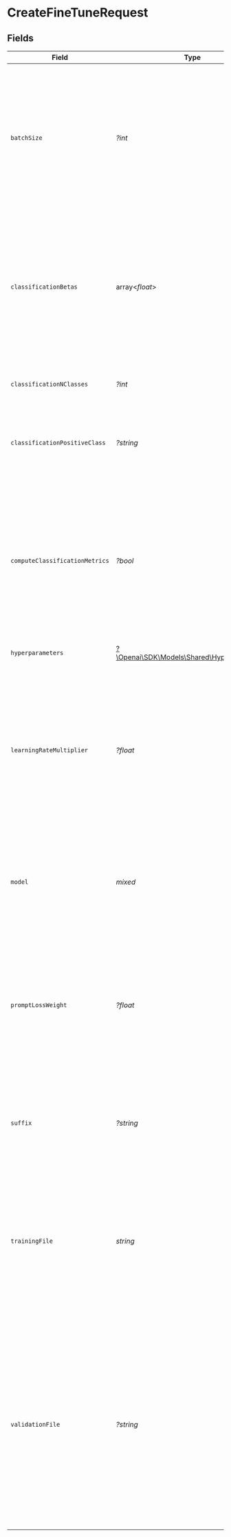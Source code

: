 # CreateFineTuneRequest


## Fields

| Field                                                                                                                                                                                                                                                                                                                                                                                                                                                                                                                                                                                                                                                                                     | Type                                                                                                                                                                                                                                                                                                                                                                                                                                                                                                                                                                                                                                                                                      | Required                                                                                                                                                                                                                                                                                                                                                                                                                                                                                                                                                                                                                                                                                  | Description                                                                                                                                                                                                                                                                                                                                                                                                                                                                                                                                                                                                                                                                               | Example                                                                                                                                                                                                                                                                                                                                                                                                                                                                                                                                                                                                                                                                                   |
| ----------------------------------------------------------------------------------------------------------------------------------------------------------------------------------------------------------------------------------------------------------------------------------------------------------------------------------------------------------------------------------------------------------------------------------------------------------------------------------------------------------------------------------------------------------------------------------------------------------------------------------------------------------------------------------------- | ----------------------------------------------------------------------------------------------------------------------------------------------------------------------------------------------------------------------------------------------------------------------------------------------------------------------------------------------------------------------------------------------------------------------------------------------------------------------------------------------------------------------------------------------------------------------------------------------------------------------------------------------------------------------------------------- | ----------------------------------------------------------------------------------------------------------------------------------------------------------------------------------------------------------------------------------------------------------------------------------------------------------------------------------------------------------------------------------------------------------------------------------------------------------------------------------------------------------------------------------------------------------------------------------------------------------------------------------------------------------------------------------------- | ----------------------------------------------------------------------------------------------------------------------------------------------------------------------------------------------------------------------------------------------------------------------------------------------------------------------------------------------------------------------------------------------------------------------------------------------------------------------------------------------------------------------------------------------------------------------------------------------------------------------------------------------------------------------------------------- | ----------------------------------------------------------------------------------------------------------------------------------------------------------------------------------------------------------------------------------------------------------------------------------------------------------------------------------------------------------------------------------------------------------------------------------------------------------------------------------------------------------------------------------------------------------------------------------------------------------------------------------------------------------------------------------------- |
| `batchSize`                                                                                                                                                                                                                                                                                                                                                                                                                                                                                                                                                                                                                                                                               | *?int*                                                                                                                                                                                                                                                                                                                                                                                                                                                                                                                                                                                                                                                                                    | :heavy_minus_sign:                                                                                                                                                                                                                                                                                                                                                                                                                                                                                                                                                                                                                                                                        | The batch size to use for training. The batch size is the number of<br/>training examples used to train a single forward and backward pass.<br/><br/>By default, the batch size will be dynamically configured to be<br/>~0.2% of the number of examples in the training set, capped at 256 -<br/>in general, we've found that larger batch sizes tend to work better<br/>for larger datasets.<br/>                                                                                                                                                                                                                                                                                       |                                                                                                                                                                                                                                                                                                                                                                                                                                                                                                                                                                                                                                                                                           |
| `classificationBetas`                                                                                                                                                                                                                                                                                                                                                                                                                                                                                                                                                                                                                                                                     | array<*float*>                                                                                                                                                                                                                                                                                                                                                                                                                                                                                                                                                                                                                                                                            | :heavy_minus_sign:                                                                                                                                                                                                                                                                                                                                                                                                                                                                                                                                                                                                                                                                        | If this is provided, we calculate F-beta scores at the specified<br/>beta values. The F-beta score is a generalization of F-1 score.<br/>This is only used for binary classification.<br/><br/>With a beta of 1 (i.e. the F-1 score), precision and recall are<br/>given the same weight. A larger beta score puts more weight on<br/>recall and less on precision. A smaller beta score puts more weight<br/>on precision and less on recall.<br/>                                                                                                                                                                                                                                       | [0.6,1,1.5,2]                                                                                                                                                                                                                                                                                                                                                                                                                                                                                                                                                                                                                                                                             |
| `classificationNClasses`                                                                                                                                                                                                                                                                                                                                                                                                                                                                                                                                                                                                                                                                  | *?int*                                                                                                                                                                                                                                                                                                                                                                                                                                                                                                                                                                                                                                                                                    | :heavy_minus_sign:                                                                                                                                                                                                                                                                                                                                                                                                                                                                                                                                                                                                                                                                        | The number of classes in a classification task.<br/><br/>This parameter is required for multiclass classification.<br/>                                                                                                                                                                                                                                                                                                                                                                                                                                                                                                                                                                   |                                                                                                                                                                                                                                                                                                                                                                                                                                                                                                                                                                                                                                                                                           |
| `classificationPositiveClass`                                                                                                                                                                                                                                                                                                                                                                                                                                                                                                                                                                                                                                                             | *?string*                                                                                                                                                                                                                                                                                                                                                                                                                                                                                                                                                                                                                                                                                 | :heavy_minus_sign:                                                                                                                                                                                                                                                                                                                                                                                                                                                                                                                                                                                                                                                                        | The positive class in binary classification.<br/><br/>This parameter is needed to generate precision, recall, and F1<br/>metrics when doing binary classification.<br/>                                                                                                                                                                                                                                                                                                                                                                                                                                                                                                                   |                                                                                                                                                                                                                                                                                                                                                                                                                                                                                                                                                                                                                                                                                           |
| `computeClassificationMetrics`                                                                                                                                                                                                                                                                                                                                                                                                                                                                                                                                                                                                                                                            | *?bool*                                                                                                                                                                                                                                                                                                                                                                                                                                                                                                                                                                                                                                                                                   | :heavy_minus_sign:                                                                                                                                                                                                                                                                                                                                                                                                                                                                                                                                                                                                                                                                        | If set, we calculate classification-specific metrics such as accuracy<br/>and F-1 score using the validation set at the end of every epoch.<br/>These metrics can be viewed in the [results file](/docs/guides/legacy-fine-tuning/analyzing-your-fine-tuned-model).<br/><br/>In order to compute classification metrics, you must provide a<br/>`validation_file`. Additionally, you must<br/>specify `classification_n_classes` for multiclass classification or<br/>`classification_positive_class` for binary classification.<br/>                                                                                                                                                     |                                                                                                                                                                                                                                                                                                                                                                                                                                                                                                                                                                                                                                                                                           |
| `hyperparameters`                                                                                                                                                                                                                                                                                                                                                                                                                                                                                                                                                                                                                                                                         | [?\Openai\SDK\Models\Shared\Hyperparameters](../../Models/Shared/Hyperparameters.md)                                                                                                                                                                                                                                                                                                                                                                                                                                                                                                                                                                                                      | :heavy_minus_sign:                                                                                                                                                                                                                                                                                                                                                                                                                                                                                                                                                                                                                                                                        | The hyperparameters used for the fine-tuning job.                                                                                                                                                                                                                                                                                                                                                                                                                                                                                                                                                                                                                                         |                                                                                                                                                                                                                                                                                                                                                                                                                                                                                                                                                                                                                                                                                           |
| `learningRateMultiplier`                                                                                                                                                                                                                                                                                                                                                                                                                                                                                                                                                                                                                                                                  | *?float*                                                                                                                                                                                                                                                                                                                                                                                                                                                                                                                                                                                                                                                                                  | :heavy_minus_sign:                                                                                                                                                                                                                                                                                                                                                                                                                                                                                                                                                                                                                                                                        | The learning rate multiplier to use for training.<br/>The fine-tuning learning rate is the original learning rate used for<br/>pretraining multiplied by this value.<br/><br/>By default, the learning rate multiplier is the 0.05, 0.1, or 0.2<br/>depending on final `batch_size` (larger learning rates tend to<br/>perform better with larger batch sizes). We recommend experimenting<br/>with values in the range 0.02 to 0.2 to see what produces the best<br/>results.<br/>                                                                                                                                                                                                       |                                                                                                                                                                                                                                                                                                                                                                                                                                                                                                                                                                                                                                                                                           |
| `model`                                                                                                                                                                                                                                                                                                                                                                                                                                                                                                                                                                                                                                                                                   | *mixed*                                                                                                                                                                                                                                                                                                                                                                                                                                                                                                                                                                                                                                                                                   | :heavy_minus_sign:                                                                                                                                                                                                                                                                                                                                                                                                                                                                                                                                                                                                                                                                        | The name of the base model to fine-tune. You can select one of "ada",<br/>"babbage", "curie", "davinci", or a fine-tuned model created after 2022-04-21 and before 2023-08-22.<br/>To learn more about these models, see the<br/>[Models](/docs/models) documentation.<br/>                                                                                                                                                                                                                                                                                                                                                                                                               | curie                                                                                                                                                                                                                                                                                                                                                                                                                                                                                                                                                                                                                                                                                     |
| `promptLossWeight`                                                                                                                                                                                                                                                                                                                                                                                                                                                                                                                                                                                                                                                                        | *?float*                                                                                                                                                                                                                                                                                                                                                                                                                                                                                                                                                                                                                                                                                  | :heavy_minus_sign:                                                                                                                                                                                                                                                                                                                                                                                                                                                                                                                                                                                                                                                                        | The weight to use for loss on the prompt tokens. This controls how<br/>much the model tries to learn to generate the prompt (as compared<br/>to the completion which always has a weight of 1.0), and can add<br/>a stabilizing effect to training when completions are short.<br/><br/>If prompts are extremely long (relative to completions), it may make<br/>sense to reduce this weight so as to avoid over-prioritizing<br/>learning the prompt.<br/>                                                                                                                                                                                                                               |                                                                                                                                                                                                                                                                                                                                                                                                                                                                                                                                                                                                                                                                                           |
| `suffix`                                                                                                                                                                                                                                                                                                                                                                                                                                                                                                                                                                                                                                                                                  | *?string*                                                                                                                                                                                                                                                                                                                                                                                                                                                                                                                                                                                                                                                                                 | :heavy_minus_sign:                                                                                                                                                                                                                                                                                                                                                                                                                                                                                                                                                                                                                                                                        | A string of up to 40 characters that will be added to your fine-tuned model name.<br/><br/>For example, a `suffix` of "custom-model-name" would produce a model name like `ada:ft-your-org:custom-model-name-2022-02-15-04-21-04`.<br/>                                                                                                                                                                                                                                                                                                                                                                                                                                                   |                                                                                                                                                                                                                                                                                                                                                                                                                                                                                                                                                                                                                                                                                           |
| `trainingFile`                                                                                                                                                                                                                                                                                                                                                                                                                                                                                                                                                                                                                                                                            | *string*                                                                                                                                                                                                                                                                                                                                                                                                                                                                                                                                                                                                                                                                                  | :heavy_check_mark:                                                                                                                                                                                                                                                                                                                                                                                                                                                                                                                                                                                                                                                                        | The ID of an uploaded file that contains training data.<br/><br/>See [upload file](/docs/api-reference/files/upload) for how to upload a file.<br/><br/>Your dataset must be formatted as a JSONL file, where each training<br/>example is a JSON object with the keys "prompt" and "completion".<br/>Additionally, you must upload your file with the purpose `fine-tune`.<br/><br/>See the [fine-tuning guide](/docs/guides/legacy-fine-tuning/creating-training-data) for more details.<br/>                                                                                                                                                                                           | file-abc123                                                                                                                                                                                                                                                                                                                                                                                                                                                                                                                                                                                                                                                                               |
| `validationFile`                                                                                                                                                                                                                                                                                                                                                                                                                                                                                                                                                                                                                                                                          | *?string*                                                                                                                                                                                                                                                                                                                                                                                                                                                                                                                                                                                                                                                                                 | :heavy_minus_sign:                                                                                                                                                                                                                                                                                                                                                                                                                                                                                                                                                                                                                                                                        | The ID of an uploaded file that contains validation data.<br/><br/>If you provide this file, the data is used to generate validation<br/>metrics periodically during fine-tuning. These metrics can be viewed in<br/>the [fine-tuning results file](/docs/guides/legacy-fine-tuning/analyzing-your-fine-tuned-model).<br/>Your train and validation data should be mutually exclusive.<br/><br/>Your dataset must be formatted as a JSONL file, where each validation<br/>example is a JSON object with the keys "prompt" and "completion".<br/>Additionally, you must upload your file with the purpose `fine-tune`.<br/><br/>See the [fine-tuning guide](/docs/guides/legacy-fine-tuning/creating-training-data) for more details.<br/> | file-abc123                                                                                                                                                                                                                                                                                                                                                                                                                                                                                                                                                                                                                                                                               |